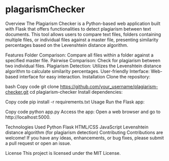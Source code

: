 # plagarismChecker
Overview
The Plagiarism Checker is a Python-based web application built with Flask that offers functionalities to detect plagiarism between text documents. This tool allows users to compare text files, folders containing multiple files, or individual files against a master file, presenting similarity percentages based on the Levenshtein distance algorithm.

Features
Folder Comparison: Compare all files within a folder against a specified master file.
Pairwise Comparison: Check for plagiarism between two individual files.
Plagiarism Detection: Utilizes the Levenshtein distance algorithm to calculate similarity percentages.
User-friendly Interface: Web-based interface for easy interaction.
Installation
Clone the repository:

bash
Copy code
git clone https://github.com/your_username/plagiarism-checker.git
cd plagiarism-checker
Install dependencies:

Copy code
pip install -r requirements.txt
Usage
Run the Flask app:

Copy code
python app.py
Access the app:
Open a web browser and go to http://localhost:5000.

Technologies Used
Python
Flask
HTML/CSS
JavaScript
Levenshtein distance algorithm (for plagiarism detection)
Contributing
Contributions are welcome! If you have any ideas, enhancements, or bug fixes, please submit a pull request or open an issue.

License
This project is licensed under the MIT License.
